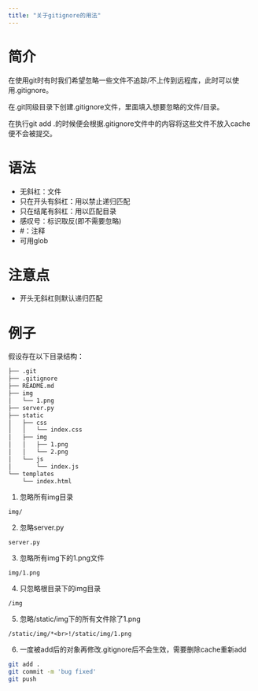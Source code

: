 ```yaml
---
title: "关于gitignore的用法"
---
```


# 简介

在使用git时有时我们希望忽略一些文件不追踪/不上传到远程库，此时可以使用.gitignore。

在.git同级目录下创建.gitignore文件，里面填入想要忽略的文件/目录。

在执行git add .的时候便会根据.gitignore文件中的内容将这些文件不放入cache便不会被提交。

# 语法

+ 无斜杠：文件
+ 只在开头有斜杠：用以禁止递归匹配
+ 只在结尾有斜杠：用以匹配目录
+ 感叹号：标识取反(即不需要忽略)
+ #：注释
+ 可用glob

# 注意点

+ 开头无斜杠则默认递归匹配

# 例子

假设存在以下目录结构：  

```bash
├── .git
├── .gitignore
├── README.md
├── img
│   └── 1.png
├── server.py
├── static
│   ├── css
│   │   └── index.css
│   ├── img
│   │   ├── 1.png
│   │   └── 2.png
│   └── js
│       └── index.js
└── templates
    └── index.html
```

1. 忽略所有img目录  

`img/`

2. 忽略server.py  

`server.py`

3. 忽略所有img下的1.png文件    

`img/1.png`  

4. 只忽略根目录下的img目录    

`/img`  

5. 忽略/static/img下的所有文件除了1.png  

`/static/img/*<br>!/static/img/1.png`  

6. 一度被add后的对象再修改.gitignore后不会生效，需要删除cache重新add  

```bash
git add .
git commit -m 'bug fixed'
git push
```